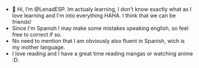 - 👋 Hi, I’m @LenadESP. Im actualy learning, I don't know exactly what as I love learning and I'm into everything HAHA. I think that we can be friends!
- Since I'm Spanish I may make some mistakes speaking english, so feel free to correct if so.
- No need to mention that I am obviously also fluent in Spanish, wich is my mother language.
- I love reading and I have a great time reading mangas or watching anime :D.

<!---
LenadESP/LenadESP is a ✨ special ✨ repository because its `README.md` (this file) appears on your GitHub profile.
You can click the Preview link to take a look at your changes.
--->
